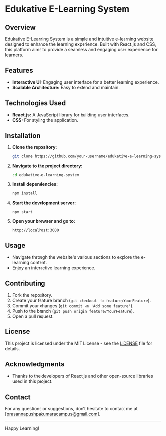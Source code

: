 # Edukative E-Learning System

## Overview

Edukative E-Learning System is a simple and intuitive e-learning website designed to enhance the learning experience. Built with React.js and CSS, this platform aims to provide a seamless and engaging user experience for learners.

## Features

- **Interactive UI:** Engaging user interface for a better learning experience.
- **Scalable Architecture:** Easy to extend and maintain.

## Technologies Used

- **React.js:** A JavaScript library for building user interfaces.
- **CSS:** For styling the application.

## Installation

1. **Clone the repository:**
    ```bash
    git clone https://github.com/your-username/edukative-e-learning-system.git
    ```
2. **Navigate to the project directory:**
    ```bash
    cd edukative-e-learning-system
    ```
3. **Install dependencies:**
    ```bash
    npm install
    ```
4. **Start the development server:**
    ```bash
    npm start
    ```
5. **Open your browser and go to:**
    ```
    http://localhost:3000
    ```

## Usage

- Navigate through the website's various sections to explore the e-learning content.
- Enjoy an interactive learning experience.

## Contributing

1. Fork the repository.
2. Create your feature branch (`git checkout -b feature/YourFeature`).
3. Commit your changes (`git commit -m 'Add some feature'`).
4. Push to the branch (`git push origin feature/YourFeature`).
5. Open a pull request.

## License

This project is licensed under the MIT License - see the [LICENSE](LICENSE) file for details.

## Acknowledgments

- Thanks to the developers of React.js and other open-source libraries used in this project.

## Contact

For any questions or suggestions, don't hesitate to contact me at [prasannapushpakumaracampus@gmail.com].

---

Happy Learning!
